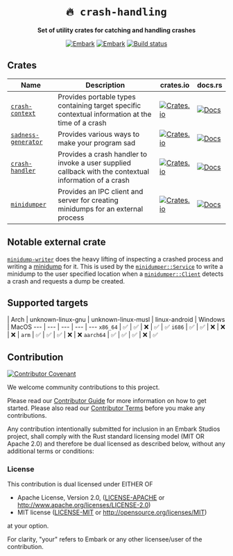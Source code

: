 <!-- Allow this file to not have a first line heading -->
<!-- markdownlint-disable-file MD041 -->

<!-- inline html -->
<!-- markdownlint-disable-file MD033 -->

<div align="center">

# `🔥 crash-handling`

**Set of utility crates for catching and handling crashes**

[![Embark](https://img.shields.io/badge/embark-open%20source-blueviolet.svg)](https://embark.dev)
[![Embark](https://img.shields.io/badge/discord-ark-%237289da.svg?logo=discord)](https://discord.gg/dAuKfZS)
[![Build status](https://github.com/EmbarkStudios/crash-handling/workflows/CI/badge.svg)](https://github.com/EmbarkStudios/crash-handling/actions)

</div>

## Crates

Name | Description | crates.io | docs.rs
--- | --- | --- | ---
[`crash-context`](crash-context) | Provides portable types containing target specific contextual information at the time of a crash | [![Crates.io](https://img.shields.io/crates/v/crash-context.svg)](https://crates.io/crates/crash-context) | [![Docs](https://docs.rs/crash-context/badge.svg)](https://docs.rs/crash-context)
[`sadness-generator`](sadness-generator) | Provides various ways to make your program sad | [![Crates.io](https://img.shields.io/crates/v/sadness-generator.svg)](https://crates.io/crates/sadness-generator) | [![Docs](https://docs.rs/sadness-generator/badge.svg)](https://docs.rs/sadness-generator)
[`crash-handler`](crash-handler) | Provides a crash handler to invoke a user supplied callback with the contextual information of a crash | [![Crates.io](https://img.shields.io/crates/v/crash-handler.svg)](https://crates.io/crates/crash-handler) | [![Docs](https://docs.rs/crash-handler/badge.svg)](https://docs.rs/crash-handler)
[`minidumper`](minidumper) | Provides an IPC client and server for creating minidumps for an external process | [![Crates.io](https://img.shields.io/crates/v/minidumper.svg)](https://crates.io/crates/minidumper) | [![Docs](https://docs.rs/minidumper/badge.svg)](https://docs.rs/minidumper)

## Notable external crate

[`minidump-writer`](https://github.com/rust-minidump/minidump-writer) does the heavy lifting of inspecting a crashed process and writing a [minidump](https://github.com/rust-minidump/rust-minidump) for it. This is used by the [`minidumper::Service`]() to write a minidump to the user specified location when a [`minidumper::Client`]() detects a crash and requests a dump be created.

## Supported targets

| Arch | unknown-linux-gnu | unknown-linux-musl | linux-android | Windows | MacOS
--- | --- | --- | --- | ---
`x86_64` | ✅ | ✅ | ❌ | ✅ | ✅
`i686` | ✅ | ✅ | ❌ | ❌ | ❌ |
`arm` | ✅ | ✅ | ✅ | ❌ | ❌
`aarch64` | ✅ | ✅ | ✅ | ❌ | ✅

## Contribution

[![Contributor Covenant](https://img.shields.io/badge/contributor%20covenant-v1.4-ff69b4.svg)](CODE_OF_CONDUCT.md)

We welcome community contributions to this project.

Please read our [Contributor Guide](CONTRIBUTING.md) for more information on how to get started.
Please also read our [Contributor Terms](CONTRIBUTING.md#contributor-terms) before you make any contributions.

Any contribution intentionally submitted for inclusion in an Embark Studios project, shall comply with the Rust standard licensing model (MIT OR Apache 2.0) and therefore be dual licensed as described below, without any additional terms or conditions:

### License

This contribution is dual licensed under EITHER OF

- Apache License, Version 2.0, ([LICENSE-APACHE](LICENSE-APACHE) or <http://www.apache.org/licenses/LICENSE-2.0>)
- MIT license ([LICENSE-MIT](LICENSE-MIT) or <http://opensource.org/licenses/MIT>)

at your option.

For clarity, "your" refers to Embark or any other licensee/user of the contribution.
